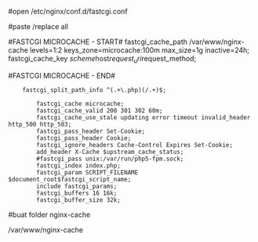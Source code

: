 #open 
/etc/nginx/conf.d/fastcgi.conf

#paste /replace all

#FASTCGI MICROCACHE - START#
fastcgi_cache_path /var/www/nginx-cache levels=1:2 keys_zone=microcache:100m max_size=1g inactive=24h;
fastcgi_cache_key $scheme$host$request_uri$request_method;

#FASTCGI MICROCACHE - END#

		fastcgi_split_path_info ^(.+\.php)(/.+)$;
            
            fastcgi_cache microcache;
            fastcgi_cache_valid 200 301 302 60m;
            fastcgi_cache_use_stale updating error timeout invalid_header http_500 http_503;
            fastcgi_pass_header Set-Cookie;
            fastcgi_pass_header Cookie;
            fastcgi_ignore_headers Cache-Control Expires Set-Cookie;
			add_header X-Cache $upstream_cache_status;
          	#fastcgi_pass unix:/var/run/php5-fpm.sock;
			fastcgi_index index.php;
			fastcgi_param SCRIPT_FILENAME $document_root$fastcgi_script_name;
			include fastcgi_params;
			fastcgi_buffers 16 16k;
			fastcgi_buffer_size 32k;
      
      
#buat folder nginx-cache

/var/www/nginx-cache

